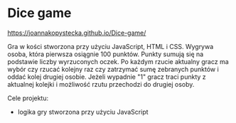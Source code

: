 # Dice game
https://joannakopystecka.github.io/Dice-game/

Gra w kości stworzona przy użyciu JavaScript, HTML i CSS. 
Wygrywa osoba, która pierwsza osiągnie 100 punktów. Punkty sumują się na podstawie liczby wyrzuconych oczek. Po każdym rzucie aktualny gracz ma wybór czy rzucać kolejny raz 
czy zatrzymać sumę zebranych punktów i oddać kolej drugiej osobie. Jeżeli wypadnie "1" gracz traci punkty z aktualnej kolejki i możliwość rzutu przechodzi do 
drugiej osoby.

Cele projektu:
- logika gry stworzona przy użyciu JavaScript
